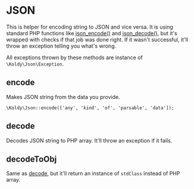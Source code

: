 # JSON

This is helper for encoding string to JSON and vice versa. It is using standard PHP functions like [json_encode()](http://php.net/json_encode) and [json_decode()](http://php.net/json_decode), but it's wrapped with checks if that job was done right. If it wasn't successful, it'll throw an exception telling you what's wrong.

All exceptions thrown by these methods are instance of `\Koldy\Json\Exception`.


## encode

Makes JSON string from the data you provide.

```
\Koldy\Json::encode(['any', 'kind', 'of', 'parsable', 'data']);
```


## decode

Decodes JSON string to PHP array. It'll throw an exception if it fails.

## decodeToObj

Same as [decode](#decode), but it'll return an instance of `stdClass` instead of PHP array.